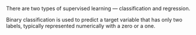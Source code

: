 
There are two types of supervised learning — classification and regression.

Binary classification is used to predict a target variable that has only two labels, typically represented numerically with a zero or a one.

 